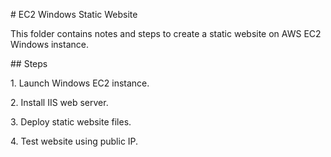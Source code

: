 \# EC2 Windows Static Website



This folder contains notes and steps to create a static website on AWS EC2 Windows instance.



\## Steps



1\. Launch Windows EC2 instance.

2\. Install IIS web server.

3\. Deploy static website files.

4\. Test website using public IP.



